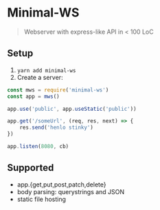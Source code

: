 # Minimal-WS
> Webserver with express-like API in < 100 LoC

## Setup
1. `yarn add minimal-ws`
2. Create a server:
```js
const mws = require('minimal-ws')
const app = mws()

app.use('public', app.useStatic('public'))

app.get('/someUrl', (req, res, next) => {
	res.send('henlo stinky')
})

app.listen(8080, cb)
```

## Supported
* app.{get,put,post,patch,delete}
* body parsing: querystrings and JSON
* static file hosting